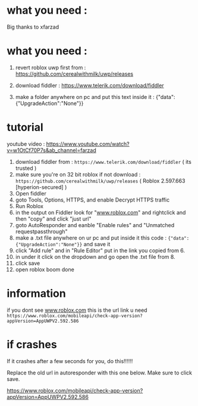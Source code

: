 # what you need :
Big thanks to xfarzad

# what you need :

1. revert roblox uwp first from : https://github.com/cerealwithmilk/uwp/releases

2. download fiddler : https://www.telerik.com/download/fiddler

3. make a folder anywhere on pc and put this text inside it : {"data":{"UpgradeAction":"None"}}

# tutorial

youtube video : https://www.youtube.com/watch?v=w1OtCf70P7s&ab_channel=farzad

1. download fiddler from : `https://www.telerik.com/download/fiddler` ( its trusted )
2. make sure you're on 32 bit roblox if not download : `https://github.com/cerealwithmilk/uwp/releases` ( Roblox 2.597.663 [hyperion-secured] )
3. Open fiddler
4. goto Tools, Options, HTTPS, and enable Decrypt HTTPS traffic
5. Run Roblox
6. in the output on Fiddler look for "www.roblox.com" and rightclick and then "copy" and click "just url"
7. goto AutoResponder and eanble "Enable rules" and "Unmatched requestpassthrough"
8. make a .txt file anywhere on ur pc and put inside it this code : `{"data":{"UpgradeAction":"None"}}` and save it
9. click "Add rule" and in "Rule Editor" put in the link you copied from 6.
10. in under it click on the dropdown and go open the .txt file from 8.
11. click save
12. open roblox boom done

# information

if you dont see www.roblox.com this is the url link u need ```https://www.roblox.com/mobileapi/check-app-version?appVersion=AppUWPV2.592.586```

# if crashes

If it crashes after a few seconds for you, do this!!!!!!

Replace the old url in autoresponder with this one below. Make sure to click save.

https://www.roblox.com/mobileapi/check-app-version?appVersion=AppUWPV2.592.586
